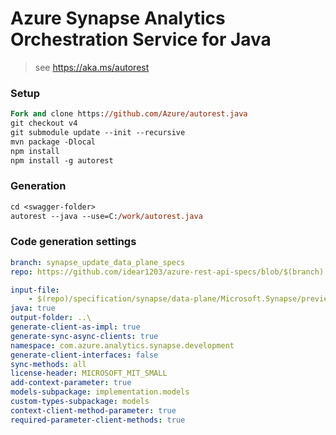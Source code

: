 # Azure Synapse Analytics Orchestration Service for Java

> see https://aka.ms/autorest

### Setup
```ps
Fork and clone https://github.com/Azure/autorest.java 
git checkout v4
git submodule update --init --recursive
mvn package -Dlocal
npm install
npm install -g autorest
```

### Generation
```ps
cd <swagger-folder>
autorest --java --use=C:/work/autorest.java
```

### Code generation settings
```yaml
branch: synapse_update_data_plane_specs
repo: https://github.com/idear1203/azure-rest-api-specs/blob/$(branch)
```

```yaml
input-file:
    - $(repo)/specification/synapse/data-plane/Microsoft.Synapse/preview/2019-06-01-preview/development.json
java: true
output-folder: ..\
generate-client-as-impl: true
generate-sync-async-clients: true
namespace: com.azure.analytics.synapse.development
generate-client-interfaces: false
sync-methods: all
license-header: MICROSOFT_MIT_SMALL
add-context-parameter: true
models-subpackage: implementation.models
custom-types-subpackage: models
context-client-method-parameter: true
required-parameter-client-methods: true
```
